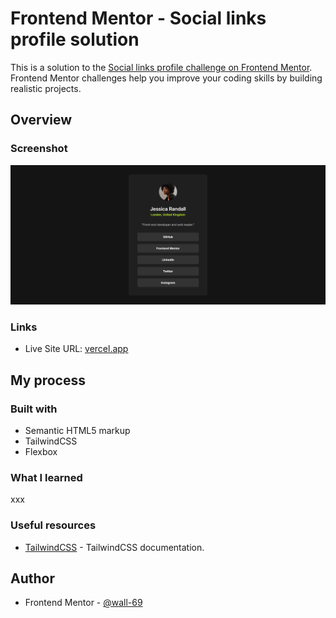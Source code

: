 # Frontend Mentor - Social links profile solution

This is a solution to the [Social links profile challenge on Frontend Mentor](https://www.frontendmentor.io/challenges/social-links-profile-UG32l9m6dQ). Frontend Mentor challenges help you improve your coding skills by building realistic projects.

## Overview

### Screenshot

![](./screenshot.png)

### Links

- Live Site URL: [vercel.app](https://frontendmentor-social-links.vercel.app/)

## My process

### Built with

- Semantic HTML5 markup
- TailwindCSS
- Flexbox

### What I learned

xxx

### Useful resources

- [TailwindCSS](https://www.tailwindcss.com) - TailwindCSS documentation.

## Author

- Frontend Mentor - [@wall-69](https://www.frontendmentor.io/profile/wall-69)
